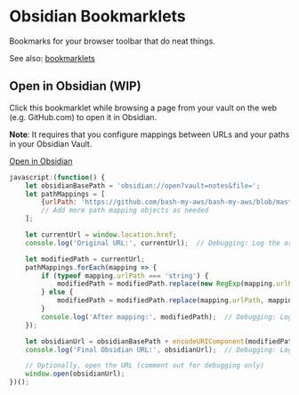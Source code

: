 # Obsidian Bookmarklets

Bookmarks for your browser toolbar that do neat things.

See also: [bookmarklets](../browsers/bookmarklets.md)

## Open in Obsidian (WIP)

Click this bookmarklet while browsing a page from your vault on the web (e.g. GitHub.com) to open it in Obsidian.

**Note**: It requires that you configure mappings between URLs and your paths in your Obsidian Vault.

<a href="javascript:(function(){let obsidianBasePath='obsidian://open?vault=notes&file=';let pathMappings=[{urlPath:'https://github.com/bash-my-aws/bash-my-aws/blob/master',obsidianPath:'bash-my-aws'},];let currentUrl=window.location.href;console.log('Original URL:',currentUrl);let modifiedPath=currentUrl;pathMappings.forEach(mapping=>{if(typeof mapping.urlPath==='string'){modifiedPath=modifiedPath.replace(new RegExp(mapping.urlPath,'i'),mapping.obsidianPath);}else{modifiedPath=modifiedPath.replace(mapping.urlPath,mapping.obsidianPath);} console.log('After mapping:',modifiedPath);});let obsidianUrl=obsidianBasePath+encodeURIComponent(modifiedPath);console.log('Final Obsidian URL:',obsidianUrl);window.open(obsidianUrl);})();">Open in Obsidian</a>


```javascript
javascript:(function() {
    let obsidianBasePath = 'obsidian://open?vault=notes&file=';
    let pathMappings = [
        {urlPath: 'https://github.com/bash-my-aws/bash-my-aws/blob/master', obsidianPath: 'bash-my-aws'},
        // Add more path mapping objects as needed
    ];

    let currentUrl = window.location.href;
    console.log('Original URL:', currentUrl);  // Debugging: Log the original URL

    let modifiedPath = currentUrl;
    pathMappings.forEach(mapping => {
        if (typeof mapping.urlPath === 'string') {
            modifiedPath = modifiedPath.replace(new RegExp(mapping.urlPath, 'i'), mapping.obsidianPath);
        } else {
            modifiedPath = modifiedPath.replace(mapping.urlPath, mapping.obsidianPath);
        }
        console.log('After mapping:', modifiedPath);  // Debugging: Log the URL after each mapping
    });

    let obsidianUrl = obsidianBasePath + encodeURIComponent(modifiedPath);
    console.log('Final Obsidian URL:', obsidianUrl);  // Debugging: Log the final Obsidian URL

    // Optionally, open the URL (comment out for debugging only)
    window.open(obsidianUrl);
})();